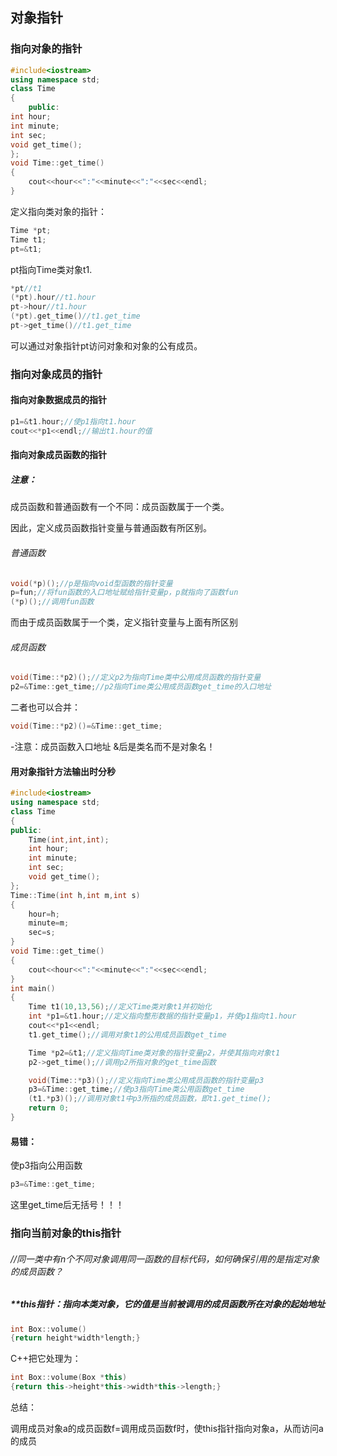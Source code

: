 ## 对象指针

### 指向对象的指针

```cpp
#include<iostream>
using namespace std;
class Time
{
    public:
int hour;
int minute;
int sec;
void get_time();
};
void Time::get_time()
{
    cout<<hour<<":"<<minute<<":"<<sec<<endl;
}
```

定义指向类对象的指针：

```cpp
Time *pt;
Time t1;
pt=&t1;
```

pt指向Time类对象t1.

```cpp
*pt//t1
(*pt).hour//t1.hour
pt->hour//t1.hour
(*pt).get_time()//t1.get_time
pt->get_time()//t1.get_time
```

可以通过对象指针pt访问对象和对象的公有成员。



### 指向对象成员的指针

#### 指向对象数据成员的指针

```cpp
p1=&t1.hour;//使p1指向t1.hour
cout<<*p1<<endl;//输出t1.hour的值
```

#### 指向对象成员函数的指针

##### 注意：

成员函数和普通函数有一个不同：成员函数属于一个类。

因此，定义成员函数指针变量与普通函数有所区别。

###### 普通函数

```cpp
void(*p)();//p是指向void型函数的指针变量
p=fun;//将fun函数的入口地址赋给指针变量p，p就指向了函数fun
(*p)();//调用fun函数
```

而由于成员函数属于一个类，定义指针变量与上面有所区别

###### 成员函数

```cpp
void(Time::*p2)();//定义p2为指向Time类中公用成员函数的指针变量
p2=&Time::get_time;//p2指向Time类公用成员函数get_time的入口地址
```

二者也可以合并：

```cpp
void(Time::*p2)()=&Time::get_time;
```

-注意：成员函数入口地址 &后是类名而不是对象名！



#### 用对象指针方法输出时分秒

```cpp
#include<iostream>
using namespace std;
class Time
{
public:
    Time(int,int,int);
    int hour;
    int minute;
    int sec;
    void get_time();
};
Time::Time(int h,int m,int s)
{
    hour=h;
    minute=m;
    sec=s;
}
void Time::get_time()
{
    cout<<hour<<":"<<minute<<":"<<sec<<endl;
}
int main()
{
    Time t1(10,13,56);//定义Time类对象t1并初始化
    int *p1=&t1.hour;//定义指向整形数据的指针变量p1，并使p1指向t1.hour
    cout<<*p1<<endl;
    t1.get_time();//调用对象t1的公用成员函数get_time

    Time *p2=&t1;//定义指向Time类对象的指针变量p2，并使其指向对象t1
    p2->get_time();//调用p2所指对象的get_time函数

    void(Time::*p3)();//定义指向Time类公用成员函数的指针变量p3
    p3=&Time::get_time;//使p3指向Time类公用函数get_time
    (t1.*p3)();//调用对象t1中p3所指的成员函数，即t1.get_time();
    return 0;
}

```

#### 易错：

使p3指向公用函数

```cpp
p3=&Time::get_time;
```

这里get_time后无括号！！！

### 指向当前对象的this指针

###### //同一类中有n个不同对象调用同一函数的目标代码，如何确保引用的是指定对象的成员函数？

##### **this指针：指向本类对象，它的值是当前被调用的成员函数所在对象的起始地址

```cpp
int Box::volume()
{return height*width*length;}
```

C++把它处理为：

```cpp
int Box::volume(Box *this)
{return this->height*this->width*this->length;}
```

总结：

调用成员对象a的成员函数f=调用成员函数f时，使this指针指向对象a，从而访问a的成员
